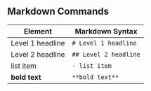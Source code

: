 ## Markdown Commands

| Element          | Markdown Syntax       |
| ---------------- | --------------------- |
| Level 1 headline | `# Level 1 headline`  |
| Level 2 headline | `## Level 2 headline` |
| list item        | `- list item`         |
| **bold text**    | `**bold text**`       |

